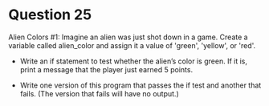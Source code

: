 <h1>Question 25</h1>

<p>Alien Colors #1: Imagine an alien was just shot down in a game. Create a variable called alien_color and assign it a value of 'green', 'yellow', or 'red'.

- Write an if statement to test whether the alien’s color is green. If it is, print a message that the player just earned 5 points.

- Write one version of this program that passes the if test and another that fails. (The version that fails will have no output.)</p>
